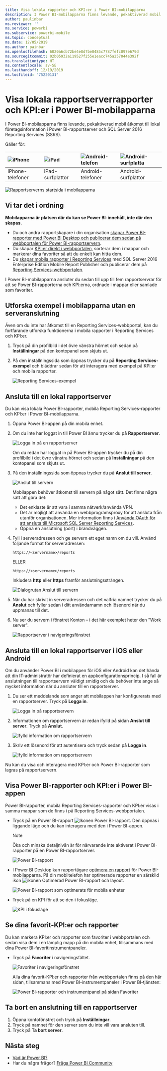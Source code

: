 ```yaml
---
title: Visa lokala rapporter och KPI:er i Power BI-mobilapparna
description: I Power BI-mobilapparna finns levande, pekaktiverad mobil åtkomst till lokal företagsinformation i SQL Server Reporting Services och Power BI-rapportservern.
author: paulinbar
ms.reviewer: ''
ms.service: powerbi
ms.subservice: powerbi-mobile
ms.topic: conceptual
ms.date: 12/05/2019
ms.author: painbar
ms.openlocfilehash: 6020a6cb72be4e8d7be0485c7787fefc097e679d
ms.sourcegitcommit: 02b05932a119527f255e1eacc745a257044e392f
ms.translationtype: HT
ms.contentlocale: sv-SE
ms.lasthandoff: 12/19/2019
ms.locfileid: "75220131"
---
```

# <a name="view-on-premises-report-server-reports-and-kpis-in-the-power-bi-mobile-apps"></a>Visa lokala rapportserverrapporter och KPI:er i Power BI-mobilapparna

I Power BI-mobilapparna finns levande, pekaktiverad mobil åtkomst till lokal företagsinformation i Power BI-rapportserver och SQL Server 2016 Reporting Services (SSRS).

Gäller för:

| ![iPhone](./media/mobile-app-ssrs-kpis-mobile-on-premises-reports/iphone-logo-50-px.png) | ![iPad](./media/mobile-app-ssrs-kpis-mobile-on-premises-reports/ipad-logo-50-px.png) | ![Android-telefon](./media/mobile-app-ssrs-kpis-mobile-on-premises-reports/android-phone-logo-50-px.png) | ![Android-surfplatta](./media/mobile-app-ssrs-kpis-mobile-on-premises-reports/android-tablet-logo-50-px.png) |
|:--- |:--- |:--- |:--- |
| iPhone-telefoner |iPad-surfplattor |Android-telefoner |Android-surfplattor |


![Rapportserverns startsida i mobilapparna](./media/mobile-app-ssrs-kpis-mobile-on-premises-reports/power-bi-ipad-pbi-report-server-home.png)

## <a name="first-things-first"></a>Vi tar det i ordning
**Mobilapparna är platsen där du kan se Power BI-innehåll, inte där den skapas.**

* Du och andra rapportskapare i din organisation [skapar Power BI-rapporter med Power BI Desktop och publicerar dem sedan på webbportalen för Power BI-rapportservern](../../report-server/quickstart-create-powerbi-report.md). 
* Du skapar [KPI:er direkt i webbportalen](https://docs.microsoft.com/sql/reporting-services/working-with-kpis-in-reporting-services), sorterar dem i mappar och markerar dina favoriter så att du enkelt kan hitta dem. 
* Du [skapar mobila rapporter i Reporting Services](https://docs.microsoft.com/sql/reporting-services/mobile-reports/create-mobile-reports-with-sql-server-mobile-report-publisher) med SQL Server 2016 Enterprise Edition Mobile Report Publisher och publicerar dem på [Reporting Services-webbportalen](https://docs.microsoft.com/sql/reporting-services/web-portal-ssrs-native-mode).  

I Power BI-mobilapparna ansluter du sedan till upp till fem rapportservrar för att se Power BI-rapporterna och KPI:erna, ordnade i mappar eller samlade som favoriter. 

## <a name="explore-samples-in-the-mobile-apps-without-a-server-connection"></a>Utforska exempel i mobilapparna utan en serveranslutning
Även om du inte har åtkomst till en Reporting Services-webbportal, kan du fortfarande utforska funktionerna i mobila rapporter i Reporting Services och KPI:er. 

1. Tryck på din profilbild i det övre vänstra hörnet och sedan på **Inställningar** på den kontopanel som skjuts ut.

2. På den inställningssida som öppnas trycker du på **Reporting Services-exempel** och bläddrar sedan för att interagera med exempel på KPI:er och mobila rapporter.
   
   ![Reporting Services-exempel](./media/mobile-app-ssrs-kpis-mobile-on-premises-reports/power-bi-iphone-ssrs-samples.png)

## <a name="connect-to-an-on-premises-report-server"></a>Ansluta till en lokal rapportserver
Du kan visa lokala Power BI-rapporter, mobila Reporting Services-rapporter och KPI:er i Power BI-mobilapparna. 

1. Öppna Power BI-appen på din mobila enhet.
2. Om du inte har loggat in till Power BI ännu trycker du på **Rapportserver**.
   
   ![Logga in på en rapportserver](./media/mobile-app-ssrs-kpis-mobile-on-premises-reports/power-bi-connect-to-rs-login.png)
   
   Om du redan har loggat in på Power BI-appen trycker du på din profilbild i det övre vänstra hörnet och sedan på **Inställningar** på den kontopanel som skjuts ut.
3. På den inställningssida som öppnas trycker du på **Anslut till server**.
   
    ![Anslut till servern](./media/mobile-app-ssrs-kpis-mobile-on-premises-reports/power-bi-android-server-sign-in.png)

    Mobilappen behöver åtkomst till servern på något sätt. Det finns några sätt att göra det:
     * Det enklaste är att vara i samma nätverk/använda VPN.
     * Det är möjligt att använda en webbprogramsproxy för att ansluta från utanför organisationen. Mer information finns i [Använda OAuth för att ansluta till Microsoft SQL Server Reporting Services](mobile-oauth-ssrs.md).
     * Öppna en anslutning (port) i brandväggen.

4. Fyll i serveradressen och ge servern ett eget namn om du vill. Använd följande format för serveradressen:
   
     `https://<servername>/reports`
   
     ELLER
   
     `https://<servername>/reports`
   
   Inkludera **http** eller **https** framför anslutningssträngen.
   
    ![Dialogrutan Anslut till servern](./media/mobile-app-ssrs-kpis-mobile-on-premises-reports/power-bi-ios-connect-to-server-dialog.png)
5. När du har skrivit in serveradressen och det valfria namnet trycker du på **Anslut** och fyller sedan i ditt användarnamn och lösenord när du uppmanas till det.
6. Nu ser du servern i fönstret Konton – i det här exemplet heter den "Work server".
   
   ![Rapportserver i navigeringsfönstret](./media/mobile-app-ssrs-kpis-mobile-on-premises-reports/power-bi-iphone-left-nav-report-server.png)

## <a name="connect-to-an-on-premises-report-server-in-ios-or-android"></a>Ansluta till en lokal rapportserver i iOS eller Android

Om du använder Power BI i mobilappen för iOS eller Android kan det hända att din IT-administratör har definierat en appkonfigurationsprincip. I så fall är anslutningen till rapportservern väldigt smidig och du behöver inte ange så mycket information när du ansluter till en rapportserver. 

1. Du ser ett meddelande som anger att mobilappen har konfigurerats med en rapportserver. Tryck på **Logga in**.

    ![Logga in på rapportservern](./media/mobile-app-ssrs-kpis-mobile-on-premises-reports/power-bi-config-server-sign-in.png)

2.  Informationen om rapportservern är redan ifylld på sidan **Anslut till server**. Tryck på **Anslut**.

    ![Ifylld information om rapportservern](./media/mobile-app-ssrs-kpis-mobile-on-premises-reports/power-bi-ios-remote-configure-connect-server.png)

3. Skriv ett lösenord för att autentisera och tryck sedan på **Logga in**. 

    ![Ifylld information om rapportservern](./media/mobile-app-ssrs-kpis-mobile-on-premises-reports/power-bi-config-server-address.png)

Nu kan du visa och interagera med KPI:er och Power BI-rapporter som lagras på rapportservern.

## <a name="view-power-bi-reports-and-kpis-in-the-power-bi-app"></a>Visa Power BI-rapporter och KPI:er i Power BI-appen
Power BI-rapporter, mobila Reporting Services-rapporter och KPI:er visas i samma mappar som de finns i på Reporting Services-webbportalen. 

* Tryck på en Power BI-rapport ![Ikonen Power BI-rapport](./media/mobile-app-ssrs-kpis-mobile-on-premises-reports/power-bi-rs-mobile-report-icon.png). Den öppnas i liggande läge och du kan interagera med den i Power BI-appen.

    > [!NOTE]
  > Öka och minska detaljnivån är för närvarande inte aktiverat i Power BI-rapporter på en Power BI-rapportserver.
  
    ![Power BI-rapport](./media/mobile-app-ssrs-kpis-mobile-on-premises-reports/power-bi-iphone-report-server-report.png)
* I Power BI Desktop kan rapportägare [optimera en rapport](../../desktop-create-phone-report.md) för Power BI-mobilapparna. På din mobiltelefon har optimerade rapporter en särskild ikon ![ikonen Optimerad Power BI-rapport](./media/mobile-app-ssrs-kpis-mobile-on-premises-reports/power-bi-rs-mobile-optimized-icon.png) och layout.
  
    ![Power BI-rapport som optimerats för mobila enheter](./media/mobile-app-ssrs-kpis-mobile-on-premises-reports/power-bi-rs-mobile-optimized-report.png)
* Tryck på en KPI för att se den i fokusläge.
  
    ![KPI i fokusläge](./media/mobile-app-ssrs-kpis-mobile-on-premises-reports/pbi_ipad_ssmrp_tile.png)

## <a name="view-your-favorite-kpis-and-reports"></a>Se dina favorit-KPI:er och rapporter
Du kan markera KPI:er och rapporter som favoriter i webbportalen och sedan visa dem i en lämplig mapp på din mobila enhet, tillsammans med dina Power BI-favoritinstrumentpaneler.

* Tryck på **Favoriter** i navigeringsfältet.
  
   ![Favoriter i navigeringsfönstret](./media/mobile-app-ssrs-kpis-mobile-on-premises-reports/power-bi-ipad-faves-pbi-report-server-update.png)
  
   Alla dina favorit-KPI:er och rapporter från webbportalen finns på den här sidan, tillsammans med Power BI-instrumentpaneler i Power BI-tjänsten:
  
   ![Power BI-rapporter och instrumentpanel på sidan Favoriter](./media/mobile-app-ssrs-kpis-mobile-on-premises-reports/power-bi-ipad-favorites.png)

## <a name="remove-a-connection-to-a-report-server"></a>Ta bort en anslutning till en rapportserver
1. Öppna kontofönstret och tryck på **Inställningar**.
2. Tryck på namnet för den server som du inte vill vara ansluten till.
3. Tryck på **Ta bort server**.

## <a name="next-steps"></a>Nästa steg
* [Vad är Power BI?](../../fundamentals/power-bi-overview.md)  
* Har du några frågor? [Fråga Power BI Community](https://community.powerbi.com/)

